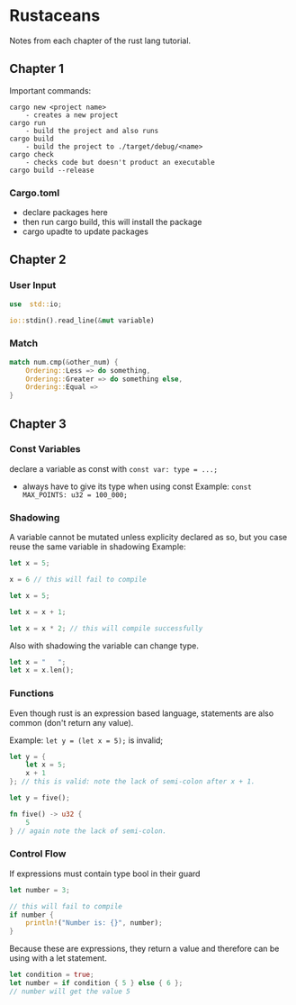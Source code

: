 
# Rustaceans
Notes from each chapter of the rust lang tutorial.

## Chapter 1
Important commands:
```
cargo new <project name>
	- creates a new project
cargo run
	- build the project and also runs
cargo build
	- build the project to ./target/debug/<name>
cargo check
	- checks code but doesn't product an executable
cargo build --release

```

### Cargo.toml
- declare packages here 
- then run cargo build, this will install the package
- cargo upadte to update packages

## Chapter 2

### User Input
```rust
use  std::io;

io::stdin().read_line(&mut variable)
```

### Match
```rust
match num.cmp(&other_num) {
	Ordering::Less => do something,
	Ordering::Greater => do something else,
	Ordering::Equal => 	
}
```

## Chapter 3

### Const Variables
declare a variable as const with `const var: type = ...;`
- always have to give its type when using const
Example: `const MAX_POINTS: u32 = 100_000;` 

### Shadowing
A variable cannot be mutated unless explicity declared as so, but you case reuse the same variable in shadowing
Example:
```rust
let x = 5;

x = 6 // this will fail to compile

let x = 5;

let x = x + 1;

let x = x * 2; // this will compile successfully  
```

Also with shadowing the variable can change type.

```rust
let x = "   ";
let x = x.len();

```
### Functions
Even though rust is an expression based language, statements are also common (don't return any value).

Example: `let y = (let x = 5);` is invalid;

```rust
let y = {
    let x = 5; 
    x + 1
}; // this is valid: note the lack of semi-colon after x + 1.
```

```rust
let y = five();

fn five() -> u32 {
    5
} // again note the lack of semi-colon.
```

### Control Flow

If expressions must contain type bool in their guard

```rust
let number = 3;

// this will fail to compile
if number {
    println!("Number is: {}", number);
} 
```
Because these are expressions, they return a value and therefore can be using with a let statement.

```rust
let condition = true;
let number = if condition { 5 } else { 6 };
// number will get the value 5
```
